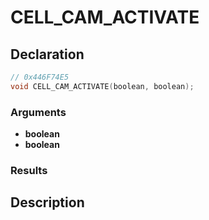 # CELL_CAM_ACTIVATE

## Declaration
```cpp
// 0x446F74E5
void CELL_CAM_ACTIVATE(boolean, boolean);
```

### Arguments
- **boolean**
- **boolean**

### Results

## Description
